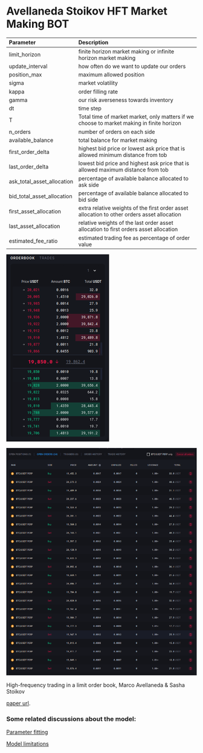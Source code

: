 # Avellaneda Stoikov HFT Market Making BOT
| Parameter                 | Description |
| :---                      |    :----   |
| limit_horizon             | finite horizon market making or infinite horizon market making    |
| update_interval           | how often do we want to update our orders                         |
| position_max              | maximum allowed position                                          |
| sigma                     | market volatility                                                 |
| kappa                     | order filling rate                                                |
| gamma                     | our risk averseness towards inventory                                                   |
| dt                        | time step                                                         |
| T                         | Total time of market market, only matters if we choose to market making in finite horizon                                    |
| n_orders                  | number of orders on each side                                     |
| available_balance         | total balance for market making                                   |
| first_order_delta         | highest bid price or lowest ask price that is allowed minimum distance from tob  |
| last_order_delta          | lowest bid price and highest ask price that is allowed maximum distance from tob |
| ask_total_asset_allocation| percentage of available balance allocated to ask side                            |
| bid_total_asset_allocation| percentage of available balance allocated to bid side                            |
| first_asset_allocation    | extra relative weights of the first order asset allocation to other orders asset allocation |
| last_asset_allocation     | relative weights of the last order asset allocation to first orders asset allocation|
| estimated_fee_ratio       | estimated trading fee as percentage of order value                |


![orderbook](./.images/orderbook.png)

![openorders](./.images/Openorders.png)

High-frequency trading in a limit order book, Marco Avellaneda & Sasha Stoikov

[paper url](https://www.researchgate.net/publication/24086205_High_Frequency_Trading_in_a_Limit_Order_Book).


### Some related discussions about the model:

[Parameter fitting](https://quant.stackexchange.com/questions/36073/how-does-one-calibrate-lambda-in-a-avellaneda-stoikov-market-making-problem)

[Model limitations](https://quant.stackexchange.com/questions/36400/avellaneda-stoikov-market-making-model)




